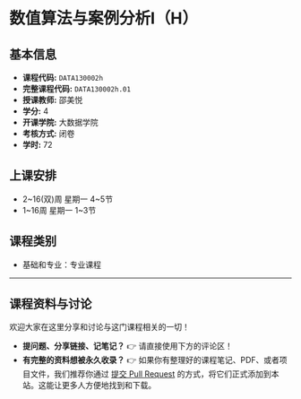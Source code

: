 # 数值算法与案例分析I（H）

## 基本信息

- **课程代码:** `DATA130002h`
- **完整课程代码:** `DATA130002h.01`
- **授课教师:** 邵美悦
- **学分:** 4
- **开课学院:** 大数据学院
- **考核方式:** 闭卷
- **学时:** 72

## 上课安排

- 2~16(双)周 星期一 4~5节
- 1~16周 星期一 1~3节

## 课程类别

- 基础和专业：专业课程

---

## 课程资料与讨论

欢迎大家在这里分享和讨论与这门课程相关的一切！

*   **提问题、分享链接、记笔记？** 👉 请直接使用下方的评论区！
*   **有完整的资料想被永久收录？** 👉 如果你有整理好的课程笔记、PDF、或者项目文件，我们推荐你通过 [提交 Pull Request](https://github.com/cedric1902666/fudan-ds-info/pulls) 的方式，将它们正式添加到本站。这能让更多人方便地找到和下载。